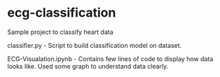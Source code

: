 # ecg-classification
Sample project to classify heart data


classifier.py
    - Script to build classification model on dataset.

ECG-Visualation.ipynb
    - Contains few lines of code to display how data looks like. Used some graph to understand data clearly.
